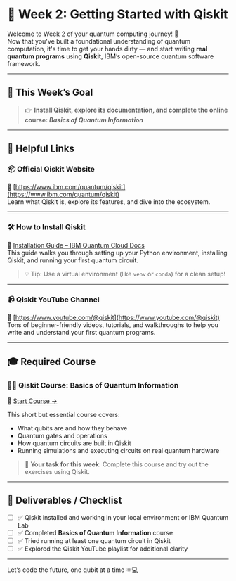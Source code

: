 # 🧪 Week 2: Getting Started with Qiskit

Welcome to Week 2 of your quantum computing journey! 🚀  
Now that you've built a foundational understanding of quantum computation, it's time to get your hands dirty — and start writing **real quantum programs** using **Qiskit**, IBM’s open-source quantum software framework.

---

## 🎯 This Week’s Goal

> 👉 **Install Qiskit, explore its documentation, and complete the online course: _Basics of Quantum Information_**

---

## 🔗 Helpful Links

### 📦 Official Qiskit Website  
🔗 [https://www.ibm.com/quantum/qiskit](https://www.ibm.com/quantum/qiskit)  
Learn what Qiskit is, explore its features, and dive into the ecosystem.

---

### 🛠️ How to Install Qiskit  
🔗 [Installation Guide – IBM Quantum Cloud Docs](https://quantum.cloud.ibm.com/docs/en/guides)  
This guide walks you through setting up your Python environment, installing Qiskit, and running your first quantum circuit.

> 💡 Tip: Use a virtual environment (like `venv` or `conda`) for a clean setup!

---

### 📹 Qiskit YouTube Channel  
🔗 [https://www.youtube.com/@qiskit](https://www.youtube.com/@qiskit)  
Tons of beginner-friendly videos, tutorials, and walkthroughs to help you write and understand your first quantum programs.

---

## 🎓 Required Course

### 🧑‍🏫 **Qiskit Course: Basics of Quantum Information**  
🔗 [Start Course →](https://learning.quantum.ibm.com/course/basics-of-quantum-information)

This short but essential course covers:
- What qubits are and how they behave
- Quantum gates and operations
- How quantum circuits are built in Qiskit
- Running simulations and executing circuits on real quantum hardware

> 🎯 **Your task for this week**: Complete this course and try out the exercises using Qiskit.

---

## 📌 Deliverables / Checklist

- [ ] ✅ Qiskit installed and working in your local environment or IBM Quantum Lab
- [ ] ✅ Completed **Basics of Quantum Information** course
- [ ] ✅ Tried running at least one quantum circuit in Qiskit
- [ ] ✅ Explored the Qiskit YouTube playlist for additional clarity

---


Let’s code the future, one qubit at a time ⚛️💻

